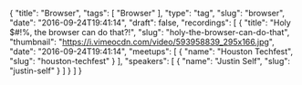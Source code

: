 {
  "title": "Browser",
  "tags": [
    "Browser"
  ],
  "type": "tag",
  "slug": "browser",
  "date": "2016-09-24T19:41:14",
  "draft": false,
  "recordings": [
    {
      "title": "Holy $#!%, the browser can do that?!",
      "slug": "holy-the-browser-can-do-that",
      "thumbnail": "https://i.vimeocdn.com/video/593958839_295x166.jpg",
      "date": "2016-09-24T19:41:14",
      "meetups": [
        {
          "name": "Houston Techfest",
          "slug": "houston-techfest"
        }
      ],
      "speakers": [
        {
          "name": "Justin Self",
          "slug": "justin-self"
        }
      ]
    }
  ]
}